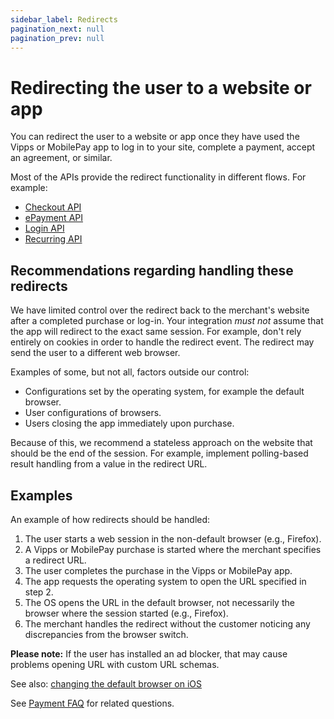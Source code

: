 ```yaml
---
sidebar_label: Redirects
pagination_next: null
pagination_prev: null
---
```


# Redirecting the user to a website or app

You can redirect the user to a website or app once they have used the Vipps or MobilePay app to log in to your site, complete a payment, accept an agreement, or similar.

Most of the APIs provide the redirect functionality in different flows. For example:

* [Checkout API](https://developer.vippsmobilepay.com/docs/APIs/checkout-api/checkout-api/)
* [ePayment API](https://developer.vippsmobilepay.com/docs/APIs/epayment-api/operations/create/)
* [Login API](https://developer.vippsmobilepay.com/docs/APIs/login-api/api-guide/overview/#login-in-browser)
* [Recurring API](https://developer.vippsmobilepay.com/docs/APIs/recurring-api/vipps-recurring-api/#agreements)

## Recommendations regarding handling these redirects

We have limited control over the redirect back to the merchant's website after a completed
purchase or log-in. Your integration *must not* assume that the app will redirect to
the exact same session. For example, don't rely entirely on cookies in order to
handle the redirect event. The redirect may send the user to a different web browser.

Examples of some, but not all, factors outside our control:

* Configurations set by the operating system, for example the default browser.
* User configurations of browsers.
* Users closing the app immediately upon purchase.

Because of this, we recommend a stateless approach on the website that
should be the end of the session. For example, implement polling-based result
handling from a value in the redirect URL.

## Examples

An example of how redirects should be handled:

1. The user starts a web session in the non-default browser (e.g., Firefox).
2. A Vipps or MobilePay purchase is started where the merchant specifies a redirect URL.
3. The user completes the purchase in the Vipps or MobilePay app.
4. The app requests the operating system to open the URL specified in step 2.
5. The OS opens the URL in the default browser, not necessarily the browser where the session started (e.g., Firefox).
6. The merchant handles the redirect without the customer noticing any
   discrepancies from the browser switch.

**Please note:** If the user has installed an ad blocker, that may cause problems
opening URL with custom URL schemas.

See also:
[changing the default browser on iOS](https://support.apple.com/en-us/HT211336)

See [Payment FAQ](payments.md) for related questions.